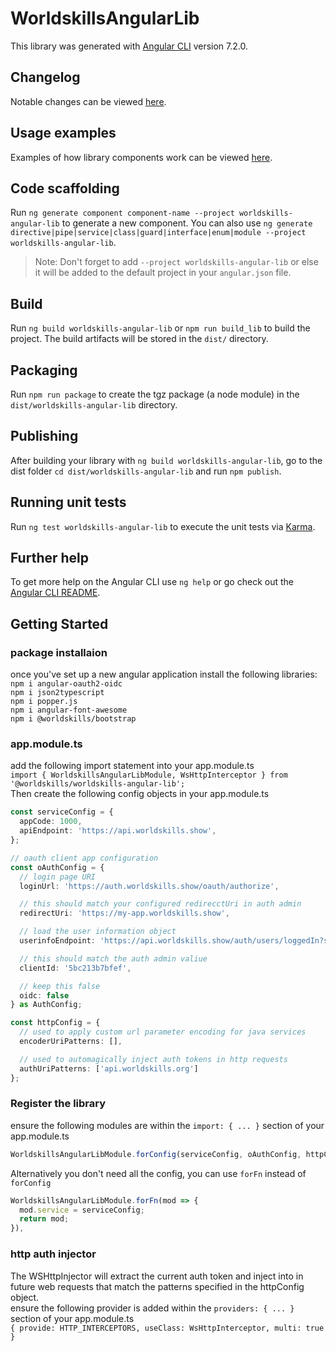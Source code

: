 # WorldskillsAngularLib

This library was generated with [Angular CLI](https://github.com/angular/angular-cli) version 7.2.0.

## Changelog

Notable changes can be viewed [here](https://github.com/worldskills/worldskills-angular-lib/blob/master/changelog.md).

## Usage examples

Examples of how library components work can be viewed [here](https://github.com/worldskills/worldskills-angular-lib/blob/master/usage.md).

## Code scaffolding

Run `ng generate component component-name --project worldskills-angular-lib` to generate a new component. You can also use `ng generate directive|pipe|service|class|guard|interface|enum|module --project worldskills-angular-lib`.
> Note: Don't forget to add `--project worldskills-angular-lib` or else it will be added to the default project in your `angular.json` file.

## Build

Run `ng build worldskills-angular-lib` or `npm run build_lib` to build the project. The build artifacts will be stored in the `dist/` directory.

## Packaging

Run `npm run package` to create the tgz package (a node module) in the `dist/worldskills-angular-lib` directory.

## Publishing

After building your library with `ng build worldskills-angular-lib`, go to the dist folder `cd dist/worldskills-angular-lib` and run `npm publish`.

## Running unit tests

Run `ng test worldskills-angular-lib` to execute the unit tests via [Karma](https://karma-runner.github.io).

## Further help

To get more help on the Angular CLI use `ng help` or go check out the [Angular CLI README](https://github.com/angular/angular-cli/blob/master/README.md).

## Getting Started

### package installaion

once you've set up a new angular application install the following libraries:  
`npm i angular-oauth2-oidc`  
`npm i json2typescript`  
`npm i popper.js`  
`npm i angular-font-awesome`  
`npm i @worldskills/bootstrap`

### app.module.ts

add the following import statement into your app.module.ts  
`import { WorldskillsAngularLibModule, WsHttpInterceptor } from '@worldskills/worldskills-angular-lib';`  
Then create the following config objects in your app.module.ts

``` typescript
const serviceConfig = {
  appCode: 1000,
  apiEndpoint: 'https://api.worldskills.show',
};

// oauth client app configuration
const oAuthConfig = {
  // login page URI
  loginUrl: 'https://auth.worldskills.show/oauth/authorize',

  // this should match your configured redirecctUri in auth admin
  redirectUri: 'https://my-app.worldskills.show',

  // load the user information object
  userinfoEndpoint: 'https://api.worldskills.show/auth/users/loggedIn?show_child_roles=false&app_code=1000',

  // this should match the auth admin valiue
  clientId: '5bc213b7bfef',

  // keep this false
  oidc: false
} as AuthConfig;

const httpConfig = {
  // used to apply custom url parameter encoding for java services
  encoderUriPatterns: [],

  // used to automagically inject auth tokens in http requests
  authUriPatterns: ['api.worldskills.org']
};
```

### Register the library

ensure the following modules are within the `import: { ... }` section of your app.module.ts  

```TypeScript
WorldskillsAngularLibModule.forConfig(serviceConfig, oAuthConfig, httpConfig)
```

Alternatively you don't need all the config, you can use `forFn` instead of `forConfig`

```TypeScript
WorldskillsAngularLibModule.forFn(mod => {
  mod.service = serviceConfig;
  return mod;
}),
```

### http auth injector

The WSHttpInjector will extract the current auth token and inject into in future web requests that match the patterns specified in the httpConfig object.  
ensure the following provider is added within the `providers: { ... }` section of your app.module.ts  
`{ provide: HTTP_INTERCEPTORS, useClass: WsHttpInterceptor, multi: true }`
